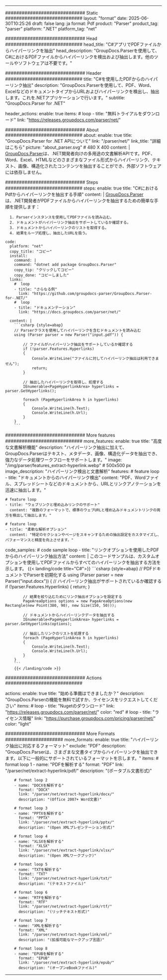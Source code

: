 


---
############################# Static ############################
layout: "format"
date:  2025-06-30T10:25:26
draft: false
lang: ja
format: Pdf
product: "Parser"
product_tag: "parser"
platform: ".NET"
platform_tag: "net"

############################# Head ############################
head_title: "C#アプリでPDFファイルからハイパーリンクを抽出"
head_description: "GroupDocs.Parserを使用して、C#におけるPDFファイルからハイパーリンクを検出および抽出します。他のツールやソフトウェアは不要です。"

############################# Header ############################
title: "C#を使用したPDFからのハイパーリンク抽出" 
description: "GroupDocs.Parserを使用して、PDF、Word、ExcelなどのドキュメントタイプからURLおよびハイパーリンクを検出し、抽出します。これを.NETアプリケーションで行います。"
subtitle: "GroupDocs.Parser for .NET" 

header_actions:
  enable: true
  items:
    #  loop
    - title: "無料トライアルをダウンロード"
      link: "https://releases.groupdocs.com/parser/net/"
      
############################# About ############################
about:
    enable: true
    title: "GroupDocs.Parser for .NET APIについて"
    link: "/parser/net/"
    link_title: "詳細はこちら"
    picture: "about_parser.svg" # 480 X 400
    content: |
       [GroupDocs.Parser](/parser/net/)は、.NET開発者向けの多用途の文書解析APIです。PDF、Word、Excel、HTMLなどのさまざまなファイル形式からハイパーリンク、テキスト、画像、構造化されたコンテンツを抽出することができ、外部ソフトウェアには依存しません。

############################# Steps ############################
steps:
    enable: true
    title: "C#におけるPdfからハイパーリンクを抽出する手順"
    content: |
      [GroupDocs.Parser](/parser/net/)は、.NET開発者がPDFファイルからハイパーリンクを抽出するための簡単な手順を提供します：
      
      1. Parserインスタンスを使用してPDFファイルを読み込む。
      2. ドキュメントがハイパーリンク抽出をサポートしているか確認する。
      3. ドキュメントからハイパーリンクのリストを取得する。
      4. 結果をループ処理し、抽出したURLを扱う。
   
    code:
      platform: "net"
      copy_title: "コピー"
      install:
        command: |
        command: "dotnet add package GroupDocs.Parser"
        copy_tip: "クリックしてコピー"
        copy_done: "コピーしました"
      links:
        #  loop
        - title: "さらなる例"
          link: "https://github.com/groupdocs-parser/GroupDocs.Parser-for-.NET/"
        #  loop
        - title: "ドキュメンテーション"
          link: "https://docs.groupdocs.com/parser/net/"
          
      content: |
        ```csharp {style=abap}
        // Parserクラスを使用してハイパーリンクを含むドキュメントを読み込む
        using (Parser parser = new Parser("input.pdf")) {

            // ファイルがハイパーリンク抽出をサポートしているか確認する
            if (!parser.Features.Hyperlinks)
            {
                Console.WriteLine("ファイルに対してハイパーリンク抽出は利用できません");
                return;
            }

            // 抽出したハイパーリンクを取得し、処理する
            IEnumerable<PageHyperlinkArea> hyperlinks = parser.GetHyperlinks();

            foreach (PageHyperlinkArea h in hyperlinks)
            {
                Console.WriteLine(h.Text);
                Console.WriteLine(h.Url);
            }
        }
        ```  

############################# More features ############################
more_features:
  enable: true
  title: "高度な文書解析機能"
  description: "ハイパーリンク抽出に加えて、GroupDocs.Parserはテキスト、メタデータ、画像、構造化データを抽出でき、強力なデータ処理ワークフローをサポートします。"
  image: "/img/parser/features_extract-hyperlink.webp" # 500x500 px
  image_description: "ハイパーリンク検出と文書解析"
  features:
    # feature loop
    - title: "ドキュメントからのハイパーリンク検出"
      content: "PDF、Wordファイル、スプレッドシートなどのドキュメントから、URLとリンクアノテーションを迅速に抽出します。"

    # feature loop
    - title: "ウェブリンクと埋め込みリンクのサポート"
      content: "複数のフォーマットで、標準のウェブURLと埋め込みドキュメントリンクの両方を検出して抽出します。"

    # feature loop
    - title: "柔軟な解析オプション"
      content: "特定のセクションやページをスキャンするための抽出設定をカスタマイズし、パフォーマンスと精度を向上させます。"
      
  code_samples:
    # code sample loop
    - title: "リンクオプションを使用したPDFからのハイパーリンク抽出方法"
      content: |
        このコードサンプルは、カスタムオプションを使用してPDFファイルからすべてのハイパーリンクを抽出する方法を示します。
        {{< landing/code title="C#">}}
        ```csharp {style=abap}
        //  PDFドキュメントでParserを初期化する
        using (Parser parser = new Parser("input.docx"))
        {
            // ハイパーリンク抽出がサポートされているか確認する
            if (!parser.Features.Hyperlinks)
            {
                return;
            }

            // 結果を絞り込むためにリンク抽出オプションを設定する
            PageAreaOptions options = new PageAreaOptions(new Rectangle(new Point(380, 90), new Size(150, 50)));

            // ドキュメントからハイパーリンクデータを抽出する
            IEnumerable<PageHyperlinkArea> hyperlinks = parser.GetHyperlinks(options);

            // 抽出したリンクのリストを処理する
            foreach (PageHyperlinkArea h in hyperlinks)
            {
                Console.WriteLine(h.Text);
                Console.WriteLine(h.Url);
            }
        }
        ```
        {{< /landing/code >}}


############################# Actions ############################

actions:
  enable: true
  title: "始める準備はできましたか？"
  description: "GroupDocs.Parserの機能を無料で試すか、ライセンスをリクエストしてください"
  items:
    #  loop
    - title: "Nugetのダウンロード"
      link: "https://releases.groupdocs.com/parser/net/"
      color: "red"
        #  loop
    - title: "ライセンス情報"
      link: "https://purchase.groupdocs.com/pricing/parser/net/"
      color: "light"


############################# More Formats #####################
more_formats:
    enable: true
    title: "ハイパーリンク抽出に対応するフォーマット"
    exclude: "PDF"
    description: "GroupDocs.Parserは、さまざまな文書タイプからハイパーリンクを抽出できます。以下に一般的にサポートされているフォーマットを示します。"
    items: 
        # format loop 1
        - name: "PDFを解析する"
          format: "PDF"
          link: "/parser/net/extract-hyperlink/pdf/"
          description: "(ポータブル文書形式)"
          
        # format loop 2
        - name: "DOCXを解析する"
          format: "DOCX"
          link: "/parser/net/extract-hyperlink/docx/"
          description: "(Office 2007+ Word文書)"
          
        # format loop 3
        - name: "PPTXを解析する"
          format: "PPTX"
          link: "/parser/net/extract-hyperlink/pptx/"
          description: "(Open XMLプレゼンテーション形式)"
          
        # format loop 4
        - name: "XLSXを解析する"
          format: "XLSX"
          link: "/parser/net/extract-hyperlink/xlsx/"
          description: "(Open XMLワークブック)"
          
        # format loop 5
        - name: "TXTを解析する"
          format: "TXT"
          link: "/parser/net/extract-hyperlink/txt/"
          description: "(テキストファイル)"
          
        # format loop 6
        - name: "RTFを解析する"
          format: "RTF"
          link: "/parser/net/extract-hyperlink/rtf/"
          description: "(リッチテキスト形式)"
          
        # format loop 7
        - name: "XMLを解析する"
          format: "XML"
          link: "/parser/net/extract-hyperlink/xml/"
          description: "(拡張可能なマークアップ言語)"
          
        # format loop 8
        - name: "EPUBを解析する"
          format: "EPUB"
          link: "/parser/net/extract-hyperlink/epub/"
          description: "(オープンeBookファイル)"
         
          

---